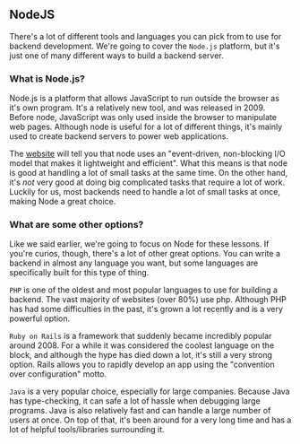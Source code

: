 ## NodeJS

There's a lot of different tools and languages you can pick from to use for backend development. We're going to cover the  `Node.js` platform, but it's just one of many different ways to build a backend server.


### What is Node.js?
Node.js is a platform that allows JavaScript to run outside the browser as it's own program. It's a relatively new tool, and was released in 2009. Before node, JavaScript was only used inside the browser to manipulate web pages. Although node is useful for a lot of different things, it's mainly used to create backend servers to power web applications.

The [website](https://nodejs.org/en/) will tell you that node uses an "event-driven, non-blocking I/O model that makes it lightweight and efficient". What this means is that node is good at handling a lot of small tasks at the same time. On the other hand, it's *not* very good at doing big complicated tasks that require a lot of work. Luckily for us, most backends need to handle a lot of small tasks at once, making Node a great choice.

### What are some other options?
Like we said earlier, we're going to focus on Node for these lessons. If you're curios, though, there's a lot of other great options. You can write a backend in almost any language you want, but some languages are specifically built for this type of thing.

`PHP` is one of the oldest and most popular languages to use for building a backend. The vast majority of websites  (over 80%) use php. Although PHP has had some difficulties in the past, it's grown a lot recently and is a very powerful option.

`Ruby on Rails` is a framework that suddenly became incredibly popular around 2008. For a while it was considered the coolest language on the block, and although the hype has died down a lot, it's still a very strong option. Rails allows you to rapidly develop an app using the "convention over configuration" motto.

`Java` is a very popular choice, especially for large companies. Because Java has type-checking, it can safe a lot of hassle when debugging large programs. Java is also relatively fast and can handle a large number of users at once. On top of that, it's been around for a very long time and has a lot of helpful tools/libraries surrounding it.
